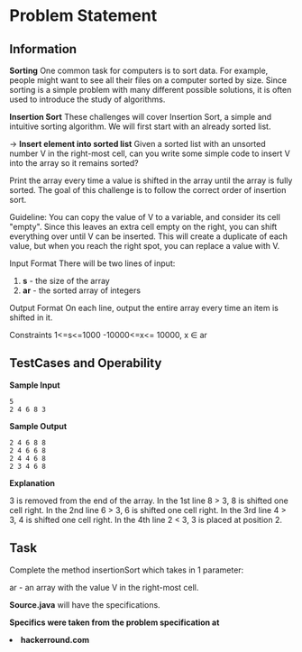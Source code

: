 Problem Statement
=================

Information
-----------

<b>Sorting</b> 
One common task for computers is to sort data. For example, people might want to see all their files on a computer sorted by size. Since sorting is a simple problem with many different possible solutions, it is often used to introduce the study of algorithms.

<b>Insertion Sort</b> 
These challenges will cover Insertion Sort, a simple and intuitive sorting algorithm. We will first start with an already sorted list.

 -> <b>Insert element into sorted list</b> 
Given a sorted list with an unsorted number V in the right-most cell, can you write some simple code to insert V into the array so it remains sorted?

Print the array every time a value is shifted in the array until the array is fully sorted. The goal of this challenge is to follow the correct order of insertion sort.

Guideline: You can copy the value of V to a variable, and consider its cell "empty". Since this leaves an extra cell empty on the right, you can shift everything over until V can be inserted. This will create a duplicate of each value, but when you reach the right spot, you can replace a value with V.

Input Format 
There will be two lines of input:

1. <b>s</b> - the size of the array
2. <b>ar</b> - the sorted array of integers

Output Format 
On each line, output the entire array every time an item is shifted in it.

Constraints 
1<=s<=1000 
-10000<=x<= 10000, x ∈ ar

TestCases and Operability
-------------------------

<b>Sample Input</b>
```
5
2 4 6 8 3
```
<b>Sample Output</b>
```
2 4 6 8 8 
2 4 6 6 8 
2 4 4 6 8 
2 3 4 6 8 
```
<b>Explanation</b>

3 is removed from the end of the array.
In the 1st line 8 > 3, 8 is shifted one cell right. 
In the 2nd line 6 > 3, 6 is shifted one cell right. 
In the 3rd line 4 > 3, 4 is shifted one cell right. 
In the 4th line 2 < 3, 3 is placed at position 2.

Task
----

Complete the method insertionSort which takes in 1 parameter:

ar - an array with the value V in the right-most cell.

<b>Source.java</b> will have the specifications.

<b>Specifics were taken from the problem specification at <li>hackerround.com</li></b>
